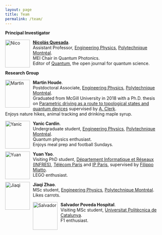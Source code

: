 ```yaml
---
layout: page
title: Team 
permalink: /team/
---
```


**Principal Investigator**  

<img src="https://www.polymtl.ca/expertises/sites/expertises2.amigow2020.polymtl.ca/files/quesada-nicolas.jpg"
     alt="Nico"
     width="80" 
     height="90"
     style="float: left; margin-right: 10px;" /> [**Nicolás Quesada**](https://www.polymtl.ca/expertises/en/quesada-nicolas).  
Assistant Professor, [Engineering Physics](https://www.polymtl.ca/phys/), [Polytechnique Montréal](https://www.polymtl.ca).  
MEI Chair in Quantum Photonics.  
Editor of [Quantum](https://quantum-journal.org/), the open journal for quantum science. 

**Research Group**

<img src="https://clerkgroup.uchicago.edu/img/MartinWebPic.jpg"
     alt="Martin"
     width="80" 
     height="90"
     style="float: left; margin-right: 10px;" /> **Martin Houde**.  
Postdoctoral Associate, [Engineering Physics](https://www.polymtl.ca/phys/), [Polytechnique Montréal](https://www.polymtl.ca).  
Graduated from McGill University in 2018 with a Ph.D. thesis on [Parametric driving as a route to topological states and quantum devices](https://escholarship.mcgill.ca/downloads/rj430699k) supervised by [A. Clerk](https://clerkgroup.uchicago.edu/).  
Enjoys nature hikes, animal tracking and drinking maple syrup.

<img src="https://github.com/polyquantique/polyquantique.github.io/raw/master/assets/images/yanic.jpeg"
     alt="Yanic"
     width="80" 
     height="90"
     style="float: left; margin-right: 10px;" /> **Yanic Cardin**.  
Undergraduate student, [Engineering Physics](https://www.polymtl.ca/phys/), [Polytechnique Montréal](https://www.polymtl.ca).  
Quantum physics enthusiast. \
Enjoys meal prep and football Sundays. 

<img src="https://avatars.githubusercontent.com/u/16817699"
     alt="Yuan"
     width="80" 
     height="90"
     style="float: left; margin-right: 10px;" /> **Yuan Yao**.  
Visiting PhD student, [Département Informatique et Réseaux (INFRES)](https://www.telecom-paris.fr/fr/lecole/departements-enseignement-recherche/informatique-reseaux), [Télécom Paris](https://www.telecom-paris.fr) and [IP Paris](https://www.ip-paris.fr), supervised by [Filippo Miatto](https://scholar.google.pl/citations?user=zoaxT0QAAAAJ&hl=en).  
LEGO enthusiast.

<img src="https://github.com/polyquantique/polyquantique.github.io/raw/master/assets/images/jiaqi.jpg"
     alt="Jiaqi"
     width="80" 
     height="90"
     style="float: left; margin-right: 10px;" /> **Jiaqi Zhao**.  
MSc student, [Engineering Physics](https://www.polymtl.ca/phys/), [Polytechnique Montréal](https://www.polymtl.ca).  
Likes carrots.


<img src="https://github.com/polyquantique/polyquantique.github.io/raw/master/assets/images/salvador.png"
     alt="Salvador"
     width="80" 
     height="90"
     style="float: left; margin-right: 10px;" /> **Salvador Poveda Hospital**.  
Visiting MSc student, [Universitat Politècnica de Catalunya](https://www.upc.edu).  
F1 enthusiast.
